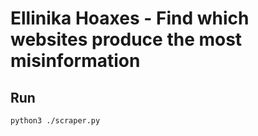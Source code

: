# Ellinika Hoaxes - Find which websites produce the most misinformation

## Run

```bash
python3 ./scraper.py
```
